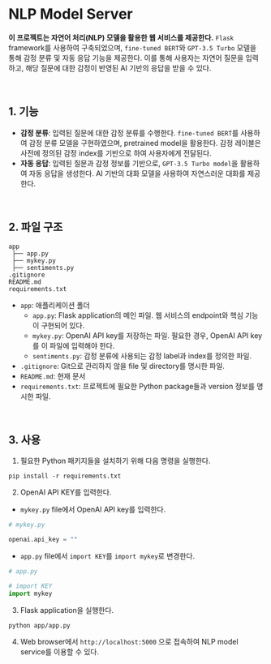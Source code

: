 # NLP Model Server
**이 프로젝트는 자연어 처리(NLP) 모델을 활용한 웹 서비스를 제공한다.** `Flask` framework를 사용하여 구축되었으며, `fine-tuned BERT`와 `GPT-3.5 Turbo` 모델을 통해 감정 분류 및 자동 응답 기능을 제공한다. 이를 통해 사용자는 자연어 질문을 입력하고, 해당 질문에 대한 감정이 반영된 AI 기반의 응답을 받을 수 있다.

<br>

## 1. 기능
* **감정 분류**: 입력된 질문에 대한 감정 분류를 수행한다. `fine-tuned BERT`를 사용하여 감정 분류 모델을 구현하였으며, pretrained model을 활용한다. 감정 레이블은 사전에 정의된 감정 index를 기반으로 하여 사용자에게 전달된다.
* **자동 응답**: 입력된 질문과 감정 정보를 기반으로, `GPT-3.5 Turbo model`을 활용하여 자동 응답을 생성한다. AI 기반의 대화 모델을 사용하여 자연스러운 대화를 제공한다.

<br>

## 2. 파일 구조
```
app
 ├── app.py
 ├── mykey.py
 ├── sentiments.py
.gitignore
README.md
requirements.txt
```
* `app`: 애플리케이션 폴더
  * `app.py`: Flask application의 메인 파일. 웹 서비스의 endpoint와 핵심 기능이 구현되어 있다.
  * `mykey.py`: OpenAI API key를 저장하는 파일. 필요한 경우, OpenAI API key를 이 파일에 입력해야 한다.
  * `sentiments.py`: 감정 분류에 사용되는 감정 label과 index를 정의한 파일.
* `.gitignore`: Git으로 관리하지 않을 file 및 directory를 명시한 파일.
* `README.md`: 현재 문서
* `requirements.txt`: 프로젝트에 필요한 Python package들과 version 정보를 명시한 파일.

<br>

## 3. 사용 
1. 필요한 Python 패키지들을 설치하기 위해 다음 명령을 실행한다.
```
pip install -r requirements.txt
```
2. OpenAI API KEY를 입력한다.
* `mykey.py` file에서 OpenAI API key를 입력한다.
```python
# mykey.py

openai.api_key = ""
```
* `app.py` file에서 `import KEY`를 `import mykey`로 변경한다.
```python
# app.py

# import KEY
import mykey
```
3. Flask application을 실행한다.
```
python app/app.py
```
4. Web browser에서 `http://localhost:5000` 으로 접속하여 NLP model service를 이용할 수 있다.
